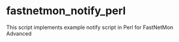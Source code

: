 # fastnetmon_notify_perl
This script implements example notify script in Perl for FastNetMon Advanced 
